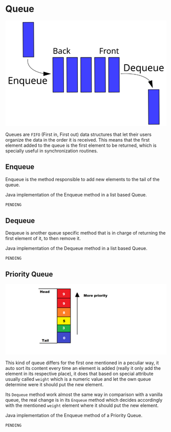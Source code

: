 # Queue

[![](/static/img/DataTypes/Data_Queue.svg)](https://commons.wikimedia.org/wiki/File:Data_Queue.svg)

Queues are `FIFO` (First in, First out) data structures that let their users organize the data in the order it is received. This means that the first element added to the queue is the first element to be returned, which is specially useful in synchronization routines.

## Enqueue

Enqueue is the method responsible to add new elements to the tail of the queue.

Java implementation of the Enqueue method in a list based Queue.

```java
PENDING
```

## Dequeue

Dequeue is another queue specific method that is in charge of returning the first element of it, to then remove it.

Java implementation of the Dequeue method in a list based Queue.

```java
PENDING
```

## Priority Queue

![](/static/img/DataTypes/PriorityQueue.png)

This kind of queue differs for the first one mentioned in a peculiar way, it auto sort its content every time an element is added (really it only add the element in its respective place), it does that based on special attribute usually called `weight` which is a numeric value and let the own queue determine were it should put the new element.

Its `Dequeue` method work almost the same way in comparison with a vanilla queue, the real change is in its `Enqueue` method which decides accordingly with the mentioned `weight` element where it should put the new element.

Java implementation of the Enqueue method of a Priority Queue.

```java
PENDING
```
